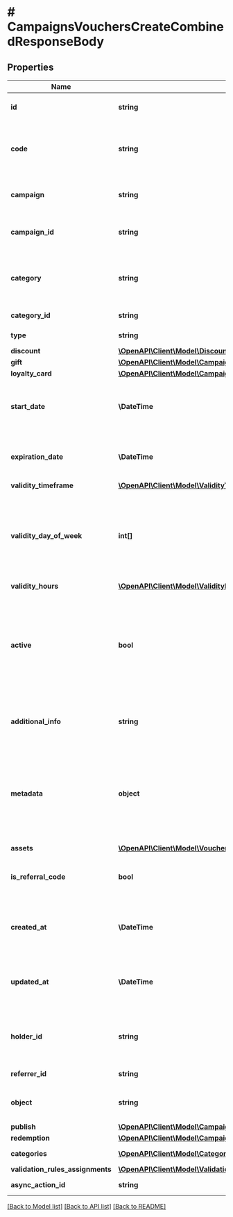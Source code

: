 # # CampaignsVouchersCreateCombinedResponseBody

## Properties

Name | Type | Description | Notes
------------ | ------------- | ------------- | -------------
**id** | **string** | Assigned by the Voucherify API, identifies the voucher. | [optional]
**code** | **string** | A code that identifies a voucher. Pattern can use all letters of the English alphabet, Arabic numerals, and special characters. | [optional]
**campaign** | **string** | A unique campaign name, identifies the voucher&#39;s parent campaign. | [optional]
**campaign_id** | **string** | Assigned by the Voucherify API, identifies the voucher&#39;s parent campaign. | [optional]
**category** | **string** | Tag defining the category that this voucher belongs to. Useful when listing vouchers using the List Vouchers endpoint. | [optional]
**category_id** | **string** | Unique category ID assigned by Voucherify. | [optional]
**type** | **string** | Defines the type of the voucher. | [optional]
**discount** | [**\OpenAPI\Client\Model\Discount**](Discount.md) |  | [optional]
**gift** | [**\OpenAPI\Client\Model\CampaignsVouchersCreateCombinedResponseBodyGift**](CampaignsVouchersCreateCombinedResponseBodyGift.md) |  | [optional]
**loyalty_card** | [**\OpenAPI\Client\Model\CampaignsVouchersCreateCombinedResponseBodyLoyaltyCard**](CampaignsVouchersCreateCombinedResponseBodyLoyaltyCard.md) |  | [optional]
**start_date** | **\DateTime** | Activation timestamp defines when the code starts to be active in ISO 8601 format. Voucher is *inactive before* this date. | [optional]
**expiration_date** | **\DateTime** | Expiration timestamp defines when the code expires in ISO 8601 format.  Voucher is *inactive after* this date. | [optional]
**validity_timeframe** | [**\OpenAPI\Client\Model\ValidityTimeframe**](ValidityTimeframe.md) |  | [optional]
**validity_day_of_week** | **int[]** | Integer array corresponding to the particular days of the week in which the voucher is valid.  - &#x60;0&#x60; Sunday - &#x60;1&#x60; Monday - &#x60;2&#x60; Tuesday - &#x60;3&#x60; Wednesday - &#x60;4&#x60; Thursday - &#x60;5&#x60; Friday - &#x60;6&#x60; Saturday | [optional]
**validity_hours** | [**\OpenAPI\Client\Model\ValidityHours**](ValidityHours.md) |  | [optional]
**active** | **bool** | A flag to toggle the voucher on or off. You can disable a voucher even though it&#39;s within the active period defined by the &#x60;start_date&#x60; and &#x60;expiration_date&#x60;.    - &#x60;true&#x60; indicates an *active* voucher - &#x60;false&#x60; indicates an *inactive* voucher | [optional]
**additional_info** | **string** | An optional field to keep any extra textual information about the code such as a code description and details. | [optional]
**metadata** | **object** | The metadata object stores all custom attributes assigned to the code. A set of key/value pairs that you can attach to a voucher object. It can be useful for storing additional information about the voucher in a structured format. | [optional]
**assets** | [**\OpenAPI\Client\Model\VoucherAssets**](VoucherAssets.md) |  | [optional]
**is_referral_code** | **bool** | Flag indicating whether this voucher is a referral code; &#x60;true&#x60; for campaign type &#x60;REFERRAL_PROGRAM&#x60;. | [optional]
**created_at** | **\DateTime** | Timestamp representing the date and time when the voucher was created. The value is shown in the ISO 8601 format. | [optional]
**updated_at** | **\DateTime** | Timestamp representing the date and time when the voucher was last updated in ISO 8601 format. | [optional]
**holder_id** | **string** | Unique customer identifier of the redeemable holder. It equals to the customer ID assigned by Voucherify. | [optional]
**referrer_id** | **string** | Unique identifier of the referring person. | [optional]
**object** | **string** | The type of the object represented by JSON. Default is &#x60;voucher&#x60;. | [optional] [default to 'voucher']
**publish** | [**\OpenAPI\Client\Model\CampaignsVouchersCreateCombinedResponseBodyPublish**](CampaignsVouchersCreateCombinedResponseBodyPublish.md) |  | [optional]
**redemption** | [**\OpenAPI\Client\Model\CampaignsVouchersCreateCombinedResponseBodyRedemption**](CampaignsVouchersCreateCombinedResponseBodyRedemption.md) |  | [optional]
**categories** | [**\OpenAPI\Client\Model\Category[]**](Category.md) | Contains details about the category. | [optional]
**validation_rules_assignments** | [**\OpenAPI\Client\Model\ValidationRulesAssignmentsList**](ValidationRulesAssignmentsList.md) |  | [optional]
**async_action_id** | **string** | The ID of the scheduled asynchronous action. | [optional]

[[Back to Model list]](../../README.md#models) [[Back to API list]](../../README.md#endpoints) [[Back to README]](../../README.md)
